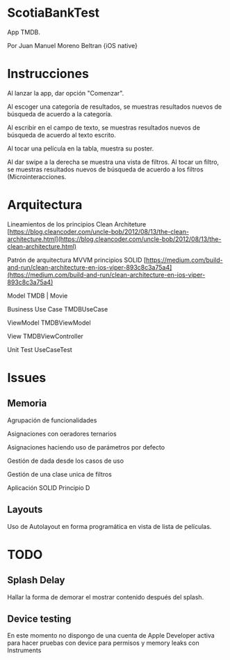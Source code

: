 # ScotiaBankTest
App TMDB.

Por Juan Manuel Moreno Beltran {iOS native}

# Instrucciones
Al lanzar la app, dar opción "Comenzar".

Al escoger una categoría de resultados, se muestras resultados nuevos de búsqueda de acuerdo a la categoría.

Al escribir en el campo de texto, se muestras resultados nuevos de búsqueda de acuerdo al texto escrito.

Al tocar una película en la tabla, muestra su poster.

Al dar swipe a la derecha se muestra una vista de filtros. Al tocar un filtro, se muestras resultados nuevos de búsqueda de acuerdo a los filtros (Microinteracciones.

# Arquitectura
Lineamientos de los principios Clean Architeture
[https://blog.cleancoder.com/uncle-bob/2012/08/13/the-clean-architecture.html](https://blog.cleancoder.com/uncle-bob/2012/08/13/the-clean-architecture.html)

Patrón de arquitectura MVVM principios SOLID
[https://medium.com/build-and-run/clean-architecture-en-ios-viper-893c8c3a75a4](https://medium.com/build-and-run/clean-architecture-en-ios-viper-893c8c3a75a4)

Model
TMDB | Movie

Business Use Case
TMDBUseCase

ViewModel
TMDBViewModel 

View
TMDBViewController

Unit Test
UseCaseTest


# Issues

## Memoria
Agrupación de funcionalidades

Asignaciones con oeradores ternarios

Asignaciones haciendo uso de parámetros por defecto

Gestión de dada desde los casos de uso

Gestión de una clase unica de filtros

Aplicación SOLID Principio D

## Layouts
Uso de Autolayout en forma programática en vista de lista de películas.

# TODO

## Splash Delay
Hallar la forma de demorar el mostrar contenido después del splash.

## Device testing
En este momento no dispongo de una cuenta de Apple Developer activa para hacer pruebas con device para permisos y memory leaks con Instruments
